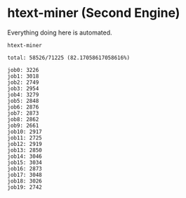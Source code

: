 # htext-miner (Second Engine)

Everything doing here is automated.

```
htext-miner

total: 58526/71225 (82.17058617058616%)

job0: 3226
job1: 3018
job2: 2749
job3: 2954
job4: 3279
job5: 2848
job6: 2876
job7: 2873
job8: 2862
job9: 2661
job10: 2917
job11: 2725
job12: 2919
job13: 2850
job14: 3046
job15: 3034
job16: 2873
job17: 3048
job18: 3026
job19: 2742
```